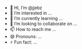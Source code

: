 - 👋 Hi, I’m @jjebz
- 👀 I’m interested in ...
- 🌱 I’m currently learning ...
- 💞️ I’m looking to collaborate on ...
- 📫 How to reach me ...
- 😄 Pronouns: ...
- ⚡ Fun fact: ...

<!---
jjebz/jjebz is a ✨ special ✨ repository because its `README.md` (this file) appears on your GitHub profile.
You can click the Preview link to take a look at your changes.
--->
